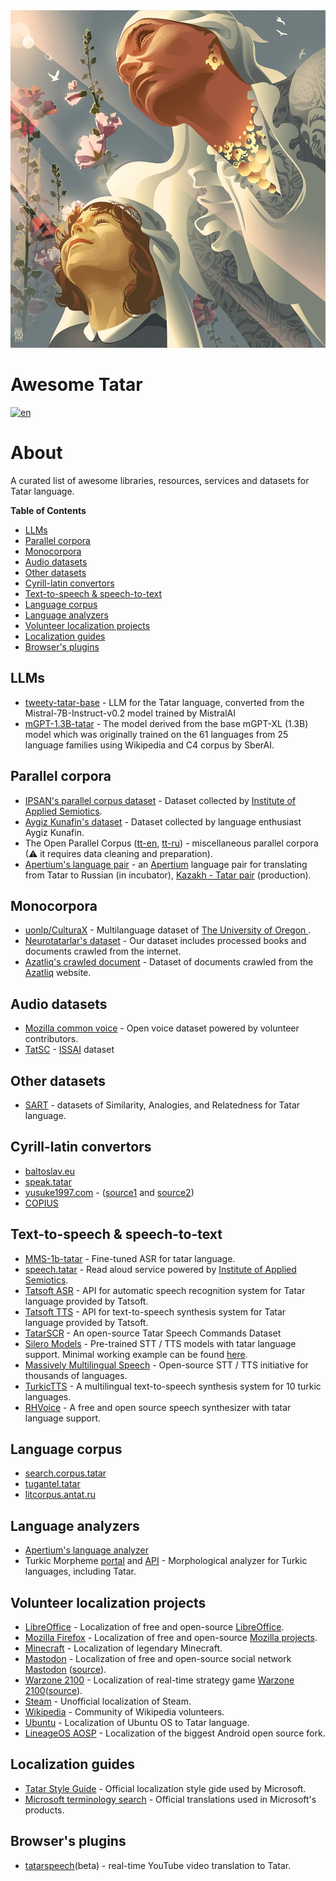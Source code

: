 <div align="left">
	<img width="540" height="540" src="media/logo.jpg" alt="Awesome Tatar">
</div>

# Awesome Tatar

[![en](https://img.shields.io/badge/lang-tt--cy-darkgreen.svg)](README.tt-cy.md)

# About

A curated list of awesome libraries, resources, services and datasets for Tatar language.

**Table of Contents**

- [LLMs](#llms)
- [Parallel corpora](#parallel-corpora)
- [Monocorpora](#monocorpora)
- [Audio datasets](#audio-datasets)
- [Other datasets](#other-datasets)
- [Cyrill-latin convertors](#cyrill-latin-convertors)
- [Text-to-speech & speech-to-text](#text-to-speech--speech-to-text)
- [Language corpus](#language-corpus)
- [Language analyzers](#language-analyzers)
- [Volunteer localization projects](#volunteer-localization-projects)
- [Localization guides](#localization-guides)
- [Browser's plugins](#browsers-plugins)

## LLMs

* [tweety-tatar-base](https://huggingface.co/Tweeties/tweety-tatar-base-7b-2024-v1) - LLM for the Tatar language,
  converted from the Mistral-7B-Instruct-v0.2 model trained by MistralAI
* [mGPT-1.3B-tatar](https://huggingface.co/ai-forever/mGPT-1.3B-tatar) - The model derived from the base mGPT-XL (1.3B) model which was originally trained on the 61 languages from 25 language families using Wikipedia and C4 corpus by SberAI.



## Parallel corpora

* [IPSAN's parallel corpus dataset](https://huggingface.co/datasets/IPSAN/tatar_translation_dataset) - Dataset
  collected
  by [Institute of Applied Semiotics](https://www.antat.ru/en/).
* [Aygiz Kunafin's dataset](https://huggingface.co/datasets/AigizK/tatar-russian-parallel-corpora) - Dataset collected
  by language enthusiast Aygiz Kunafin.
* The Open Parallel
  Corpus ([tt-en](https://opus.nlpl.eu/results/tt&en/corpus-result-table), [tt-ru](https://opus.nlpl.eu/results/tt&ru/corpus-result-table)) -
  miscellaneous parallel corpora (⚠ it requires data cleaning and preparation).
* [Apertium's language pair](https://github.com/apertium/apertium-tat-rus) -
  an [Apertium](https://www.apertium.org/index.rus.html) language pair for translating from Tatar to Russian (in incubator), [Kazakh - Tatar pair](https://www.apertium.org/index.eng.html#?dir=tat-kaz&q=) (production).

## Monocorpora

* [uonlp/CulturaX](https://huggingface.co/datasets/uonlp/CulturaX) - Multilanguage dataset
  of [The University of Oregon ](http://nlp.uoregon.edu/).
* [Neurotatarlar's dataset](https://huggingface.co/neurotatarlar) - Our dataset includes processed books and documents
  crawled from the internet.
* [Azatliq's crawled document](https://huggingface.co/datasets/veryrealtatarperson/tt-azatliq-crawl) - Dataset of
  documents crawled from the [Azatliq](https://www.azatliq.org/) website.

## Audio datasets

* [Mozilla common voice](https://commonvoice.mozilla.org/tt/datasets) - Open voice dataset powered by volunteer
  contributors.
* [TatSC](https://github.com/IS2AI/Soyle?tab=readme-ov-file#available-languages) - [ISSAI](https://issai.nu.edu.kz/issai-datasets/) dataset

## Other datasets

* [SART](https://github.com/tat-nlp/SART) - datasets of Similarity, Analogies, and Relatedness for Tatar language.

## Cyrill-latin convertors

* [baltoslav.eu](https://baltoslav.eu/lat/index.php)
* [speak.tatar](https://speak.tatar/en/lang/converter/tat/latin/cyrillic/)
* [yusuke1997.com](https://yusuke1997.com/tatar) - ([source1](https://github.com/yusuke1997/tatar_transliteration) and [source2](https://github.com/yusuke1997/translit_tt))
* [COPIUS](https://www.copius.eu/trtr.php?lang=tat)

## Text-to-speech & speech-to-text

* [MMS-1b-tatar](https://huggingface.co/AigizK/wav2vec2-large-mms-1b-tatar) - Fine-tuned ASR for tatar language.
* [speech.tatar](https://speech.tatar/) - Read aloud service powered
  by [Institute of Applied Semiotics](https://www.antat.ru/en/).
* [Tatsoft ASR](https://tat-asr.api.translate.tatar/docs) - API for automatic speech recognition system for Tatar
  language provided by Tatsoft.
* [Tatsoft TTS](https://tat-tts.api.translate.tatar/docs) - API for text-to-speech synthesis system for Tatar language
  provided by Tatsoft.
* [TatarSCR](https://github.com/IS2AI/TatarSCR) - An open-source Tatar Speech Commands Dataset
* [Silero Models](https://github.com/snakers4/silero-models?tab=readme-ov-file#cyrillic-languages) - Pre-trained STT /
  TTS models with tatar language support. Minimal working example can be
  found [here](https://colab.research.google.com/drive/1hsn_Liy19eu17mb9qEQhM2GMEBxzcAP-#scrollTo=7b9e704a).
* [Massively Multilingual Speech](https://huggingface.co/spaces/mms-meta/MMS) - Open-source STT / TTS initiative for
  thousands of languages.
* [TurkicTTS](https://github.com/IS2AI/TurkicTTS) - A multilingual text-to-speech synthesis system for 10 turkic
  languages.
* [RHVoice](https://github.com/RHVoice/RHVoice) - A free and open source speech synthesizer with tatar language support.

## Language corpus

* [search.corpus.tatar](https://search.corpus.tatar/index.php?of=search/search.php)
* [tugantel.tatar](https://tugantel.tatar/?lang=tt)
* [litcorpus.antat.ru](https://litcorpus.antat.ru/index_tt.html)

## Language analyzers

* [Apertium's language analyzer](https://github.com/apertium/apertium-tat)
* Turkic Morpheme [portal](http://modmorph.turklang.net/tt/) and [API](http://modmorph.turklang.net/api/?language=16) -
  Morphological analyzer for Turkic languages, including Tatar.

## Volunteer localization projects

* [LibreOffice](https://translations.documentfoundation.org/languages/tt/) - Localization of free and
  open-source [LibreOffice](https://www.libreoffice.org/).
* [Mozilla Firefox](https://pontoon.mozilla.org/tt/) - Localization of free and
  open-source [Mozilla projects](https://www.mozilla.org/).
* [Minecraft](https://crowdin.com/project/minecraft/tt-RU) - Localization of legendary Minecraft.
* [Mastodon](https://crowdin.com/project/mastodon/tt-RU) - Localization of free and open-source social
  network [Mastodon](https://joinmastodon.org/) ([source](https://github.com/mastodon)).
* [Warzone 2100](https://crowdin.com/project/warzone2100/tt-RU) - Localization of real-time strategy
  game [Warzone 2100](https://wz2100.net/)([source](https://github.com/Warzone2100/warzone2100)).
* [Steam](https://github.com/Amirhan-Taipovjan-Greatest-I/unofficial-tatar-steam-translations) - Unofficial localization
  of Steam.
* [Wikipedia](https://t.me/wugtat) - Community of Wikipedia volunteers.
* [Ubuntu](https://launchpad.net/~ubuntu-l10n-tt) - Localization of Ubuntu OS to Tatar language.
* [LineageOS AOSP](https://crowdin.com/project/lineageos-aosp/tt-RU) - Localization of the biggest Android open source fork. 

## Localization guides

* [Tatar Style Guide](https://download.microsoft.com/download/4/8/2/4825b7b4-fda5-4f66-b475-0cc6a6b4e13f/tat-rus-styleguide.pdf) -
  Official localization style gide used by Microsoft.
* [Microsoft terminology search](https://msit.powerbi.com/view?r=eyJrIjoiODJmYjU4Y2YtM2M0ZC00YzYxLWE1YTktNzFjYmYxNTAxNjQ0IiwidCI6IjcyZjk4OGJmLTg2ZjEtNDFhZi05MWFiLTJkN2NkMDExZGI0NyIsImMiOjV9) -
  Official translations used in Microsoft's products.

## Browser's plugins

* [tatarspeech](https://tatarspeech.dtc.tatar/)(beta) - real-time YouTube video translation to Tatar.
